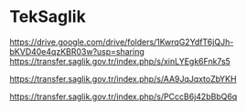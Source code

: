 # TekSaglik
https://drive.google.com/drive/folders/1KwrqG2YdfT6jQJh-bKVD40e4qzKBR03w?usp=sharing
https://transfer.saglik.gov.tr/index.php/s/xinLYEgk6Fnk7s5

https://transfer.saglik.gov.tr/index.php/s/AA9JqJqxtoZbYKH

https://transfer.saglik.gov.tr/index.php/s/PCccB6j42bBbQ6q
